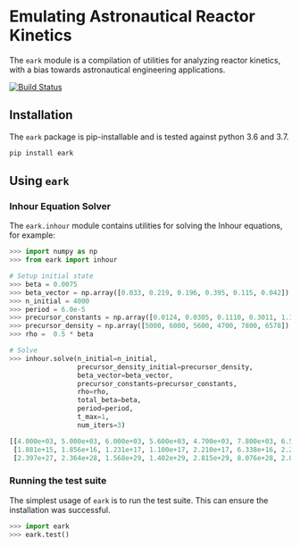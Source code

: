 # Emulating Astronautical Reactor Kinetics
The `eark` module is a compilation of utilities for analyzing reactor kinetics, with
a bias towards astronautical engineering applications.

[![Build Status](https://travis-ci.com/JWKennington/eark.svg?branch=master)](https://travis-ci.com/JWKennington/eark) 

## Installation
The `eark` package is pip-installable and is tested against python 3.6 and 3.7.

```bash
pip install eark
```  


## Using `eark`

### Inhour Equation Solver
The `eark.inhour` module contains utilities for solving the Inhour equations, for example:
```python
>>> import numpy as np
>>> from eark import inhour

# Setup initial state
>>> beta = 0.0075
>>> beta_vector = np.array([0.033, 0.219, 0.196, 0.395, 0.115, 0.042])
>>> n_initial = 4000
>>> period = 6.0e-5
>>> precursor_constants = np.array([0.0124, 0.0305, 0.1110, 0.3011, 1.1400, 3.0100])
>>> precursor_density = np.array([5000, 6000, 5600, 4700, 7800, 6578])
>>> rho =  0.5 * beta

# Solve 
>>> inhour.solve(n_initial=n_initial,
                 precursor_density_initial=precursor_density,
                 beta_vector=beta_vector,
                 precursor_constants=precursor_constants,
                 rho=rho,
                 total_beta=beta,
                 period=period,
                 t_max=1,
                 num_iters=3)

[[4.000e+03, 5.000e+03, 6.000e+03, 5.600e+03, 4.700e+03, 7.800e+03, 6.578e+03],
 [1.881e+15, 1.856e+16, 1.231e+17, 1.100e+17, 2.210e+17, 6.338e+16, 2.241e+16],
 [2.397e+27, 2.364e+28, 1.568e+29, 1.402e+29, 2.815e+29, 8.076e+28, 2.856e+28]]
```

### Running the test suite
The simplest usage of `eark` is to run the test suite. This can ensure the installation was successful.
```python
>>> import eark
>>> eark.test()
```
